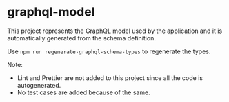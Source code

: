 # graphql-model

This project represents the GraphQL model used by the application and it is automatically generated from the schema definition.

Use `npm run regenerate-graphql-schema-types` to regenerate the types.

Note:
* Lint and Prettier are not added to this project since all the code is autogenerated.
* No test cases are added because of the same.